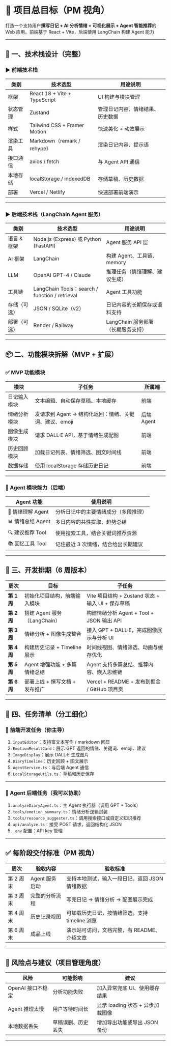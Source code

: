 # 🎯 项目总目标（PM 视角）

打造一个支持用户**撰写日记 + AI 分析情绪 + 可视化展示 + Agent 智能推荐**的 Web 应用。前端基于 React + Vite，后端使用 LangChain 构建 Agent 能力

---

## 🧱 一、技术栈设计（完整）

### ▶️ 前端技术栈

| 类别   | 技术选型                         | 用途说明             |
| ---- | ---------------------------- | ---------------- |
| 框架   | React 18 + Vite + TypeScript | UI 构建与模块管理       |
| 状态管理 | Zustand                      | 管理日记内容、情绪结果、历史数据 |
| 样式   | Tailwind CSS + Framer Motion | 快速美化 + 动效展示      |
| 渲染工具 | Markdown（remark / rehype）    | 渲染日记内容、提示语       |
| 接口通信 | axios / fetch                | 与 Agent API 通信   |
| 本地存储 | localStorage / indexedDB     | 存储草稿、历史数据        |
| 部署   | Vercel / Netlify             | 快速部署前端演示         |

---

### ▶️ 后端技术栈（LangChain Agent 服务）

| 类别      | 技术选型                                          | 用途说明                   |
| ------- | --------------------------------------------- | ---------------------- |
| 语言 & 框架 | Node.js (Express) 或 Python (FastAPI)          | Agent 服务 API 层         |
| AI 框架   | LangChain                                     | 构建 Agent、工具链、memory    |
| LLM     | OpenAI GPT-4 / Claude                         | 推理任务（情绪理解、建议生成）        |
| 工具链     | LangChain Tools：search / function / retrieval | Agent 工具功能             |
| 存储（可选）  | JSON / SQLite（v2）                             | 日记内容的长期保存或语料支持         |
| 部署（可选）  | Render / Railway                              | LangChain 服务部署（长期服务支持） |

---

## 📦 二、功能模块拆解（MVP + 扩展）

### ✅ MVP 功能模块

| 模块     | 子任务                                | 所属端      |
| ------ | ---------------------------------- | -------- |
| 日记输入模块 | 文本编辑、自动保存草稿、本地缓存                   | 前端       |
| 情绪分析模块 | 发请求到 Agent → 结构化返回：情绪、关键词、建议、emoji | 后端 Agent |
| 图像生成模块 | 请求 DALL·E API，基于情绪生成配图             | 前端       |
| 历史回顾模块 | 加载日记列表、情绪筛选、图文时间线                  | 前端       |
| 数据存储   | 使用 localStorage 存储历史日记             | 前端       |

---

### 🌟 Agent 模块能力（后端）

| Agent 功能      | 使用说明                |
| ------------- | ------------------- |
| 🧠 情绪理解 Agent | 分析日记中的主要情绪成分（多段推理）  |
| 📊 情绪总结 Agent | 多日内容的共性提取、趋势总结      |
| 🔍 建议推荐 Tool  | 使用搜索工具，结合关键词推荐资源    |
| 📚 回忆工具 Tool  | 记住最近 3 次情绪，结合给出长期建议 |

---

## 📅 三、开发排期（6 周版本）

| 周次        | 目标                     | 子任务                                   |
| --------- | ---------------------- | ------------------------------------- |
| **第 1 周** | 初始化项目结构，前端输入模块         | Vite 项目结构 + Zustand 状态 + 输入 UI + 保存草稿 |
| **第 2 周** | 搭建 Agent 服务（LangChain） | 构建情绪分析 Agent + Tool + JSON 输出 API     |
| **第 3 周** | 情绪分析 + 图像生成整合          | 接入 GPT + DALL·E，完成图像展示与分析 UI          |
| **第 4 周** | 构建历史记录 + Timeline 展示   | 时间线视图、情绪筛选、动画与缓存优化                    |
| **第 5 周** | Agent 增强功能 + 多篇情绪总结    | Agent 支持多篇总结、推荐内容、嵌入思维链               |
| **第 6 周** | 部署上线 + 撰写文档 + 发布推广     | Vercel + README + 发布到掘金 / GitHub 项目页  |

---

## 🧩 四、任务清单（分工细化）

### 🔧 前端开发任务（你主导）

1. `InputEditor`：支持富文本写作 / markdown 回显
2. `EmotionResultCard`：展示 GPT 返回的情绪、关键词、emoji、建议
3. `ImageDisplay`：展示 DALL·E 生成图片
4. `DiaryTimeline`：历史回顾 + 图文展示
5. `AgentService.ts`：与后端 Agent 通信
6. `LocalStorageUtils.ts`：草稿和历史保存

---

### 🧠 Agent 后端任务（我可以协助）

1. `analyzeDiaryAgent.ts`：主 Agent 执行器（调用 GPT + Tools）
2. `tools/emotion_summary.ts`：情绪分析逻辑封装
3. `tools/resource_suggester.ts`：调用搜索接口或自定义知识推荐
4. `api/analyze.ts`：接受 POST 请求，返回结构化 JSON
5. `.env` 配置：API key 管理

---

## ✅ 每阶段交付标准（PM 视角）

| 周次     | 验收内容       | 验收标准                         |
| ------ | ---------- | ---------------------------- |
| 第 2 周末 | Agent 服务启动 | 支持本地测试，输入一段日记，返回 JSON 情绪数据   |
| 第 3 周末 | 完整的分析流程    | 写完日记 → 情绪分析 → 配图展示完成         |
| 第 4 周末 | 历史记录视图     | 可加载历史日记，按情绪筛选，支持 timeline 浏览 |
| 第 6 周末 | 成品上线       | 演示站可访问，文档完整，有 README、介绍文章    |

---

## 📌 风险点与建议（项目管理角度）

| 风险           | 可能影响      | 建议                     |
| ------------ | --------- | ---------------------- |
| OpenAI 接口不稳定 | 分析功能失败    | 加入异常兜底 UI、使用缓存结果       |
| Agent 推理太慢   | 用户等待时间长   | 显示 loading 状态 + 异步加载图像 |
| 本地数据丢失       | 草稿误删、历史丢失 | 增加导出功能或导出 JSON 备份      |

---
